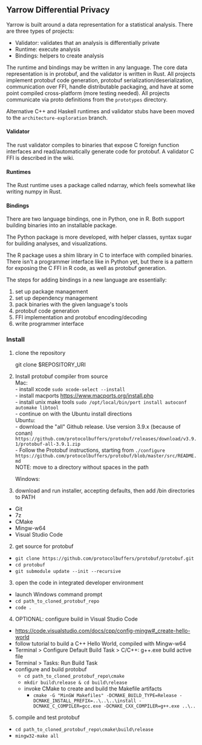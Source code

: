 ## Yarrow Differential Privacy
Yarrow is built around a data representation for a statistical analysis. There are three types of projects:
- Validator: validates that an analysis is differentially private
- Runtime: execute analysis
- Bindings: helpers to create analysis

The runtime and bindings may be written in any language. The core data representation is in protobuf, and the validator is written in Rust. All projects implement protobuf code generation, protobuf serialization/deserialization, communication over FFI, handle distributable packaging, and have at some point compiled cross-platform (more testing needed). All projects communicate via proto definitions from the `prototypes` directory.  

Alternative C++ and Haskell runtimes and validator stubs have been moved to the `architecture-exploration` branch.  


#### Validator
The rust validator compiles to binaries that expose C foreign function interfaces and read/automatically generate code for protobuf. A validator C FFI is described in the wiki.  

#### Runtimes
The Rust runtime uses a package called ndarray, which feels somewhat like writing numpy in Rust.  

#### Bindings
There are two language bindings, one in Python, one in R. Both support building binaries into an installable package.  

The Python package is more developed, with helper classes, syntax sugar for building analyses, and visualizations.  

The R package uses a shim library in C to interface with compiled binaries. There isn't a programmer interface like in Python yet, but there is a pattern for exposing the C FFI in R code, as well as protobuf generation.  

The steps for adding bindings in a new language are essentially:  
1. set up package management  
2. set up dependency management  
3. pack binaries with the given language's tools  
4. protobuf code generation  
5. FFI implementation and protobuf encoding/decoding  
6. write programmer interface  


### Install
1. clone the repository  


    git clone $REPOSITORY_URI

2. Install protobuf compiler from source  
    Mac:  
        - install xcode `sudo xcode-select --install`  
        - install macports https://www.macports.org/install.php  
        - install unix make tools `sudo /opt/local/bin/port install autoconf automake libtool`  
        - continue on with the Ubuntu install directions  
    Ubuntu:  
        - download the "all" Github release. Use version 3.9.x (because of conan)  
          `https://github.com/protocolbuffers/protobuf/releases/download/v3.9.1/protobuf-all-3.9.1.zip`  
        - Follow the Protobuf instructions, starting from `./configure`  
          `https://github.com/protocolbuffers/protobuf/blob/master/src/README.md`  
          NOTE: move to a directory without spaces in the path  

    Windows:  
1. download and run installer, accepting defaults, then add /bin directories to PATH
  * Git
  * 7z
  * CMake
  * Mingw-w64
  * Visual Studio Code
2. get source for protobuf
  * `git clone https://github.com/protocolbuffers/protobuf/protobuf.git`
  * `cd protobuf`
  * `git submodule update --init --recursive`
3. open the code in integrated developer environment
  * launch Windows command prompt
  * `cd path_to_cloned_protobuf_repo`
  * `code .`
4. OPTIONAL: configure build in Visual Studio Code
  * https://code.visualstudio.com/docs/cpp/config-mingw#_create-hello-world
  * follow tutorial to build a C++ Hello World, compiled with Mingw-w64
  * Terminal > Configure Default Build Task > C/C++: g++.exe build active file
  * Terminal > Tasks: Run Build Task
  * configure and build protobuf
    + `cd path_to_cloned_protobuf_repo\cmake`
    + `mkdir build\release & cd build\release`
    + invoke CMake to create and build the Makefile artifacts
      - `cmake -G "MinGW Makefiles" -DCMAKE_BUILD_TYPE=Release -DCMAKE_INSTALL_PREFIX=..\..\..\install -DCMAKE_C_COMPILER=gcc.exe -DCMAKE_CXX_COMPILER=g++.exe ..\..`
5. compile and test protobuf
  * `cd path_to_cloned_protobuf_repo\cmake\build\release`
  * `mingw32-make all`
